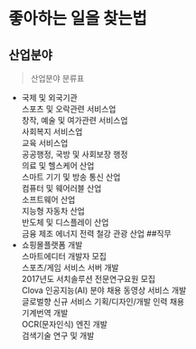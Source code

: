 # 좋아하는 일을 찾는법  
## 산업분야  
> 산업분야 분류표  
* 국제 및 외국기관  
스포츠 및 오락관련 서비스업  
창작, 예술 및 여가관련 서비스업  
사회복지 서비스업  
교육 서비스업  
공공행정, 국방 및 사회보장 행정  
의료 및 헬스케어 산업  
스마트 기기 및 방송 통신 산업  
컴퓨터 및 웨어러블 산업  
소프트웨어 산업  
지능형 자동차 산업  
반도체 및 디스플레이 산업  
금융
제조
에너지
전력
철강
관광 산업
##직무  
* 쇼핑몰플랫폼 개발  
스마트에디터 개발자 모집  
스포츠/게임 서비스 서버 개발  
2017년도 서치솔루션 전문연구요원 모집  
Clova 인공지능(AI) 분야 채용
동영상 서비스 개발  
글로벌향 신규 서비스 기획/디자인/개발 인력 채용  
기계번역 개발  
OCR(문자인식) 엔진 개발  
검색기술 연구 및 개발 


